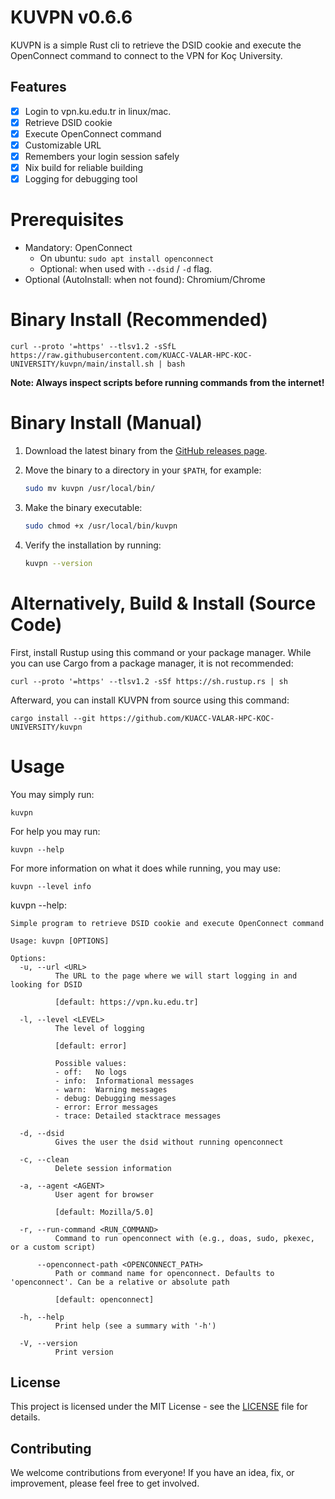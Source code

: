 # KUVPN v0.6.6

KUVPN is a simple Rust cli to retrieve the DSID cookie and execute the OpenConnect command to connect to the VPN for Koç University.

## Features

- [x] Login to vpn.ku.edu.tr in linux/mac.
- [x] Retrieve DSID cookie
- [x] Execute OpenConnect command
- [x] Customizable URL
- [x] Remembers your login session safely
- [x] Nix build for reliable building
- [x] Logging for debugging tool

# Prerequisites
- Mandatory: OpenConnect
   - On ubuntu: `sudo apt install openconnect`
   - Optional: when used with `--dsid` / `-d` flag.
- Optional (AutoInstall: when not found): Chromium/Chrome

# Binary Install (Recommended)

```
curl --proto '=https' --tlsv1.2 -sSfL https://raw.githubusercontent.com/KUACC-VALAR-HPC-KOC-UNIVERSITY/kuvpn/main/install.sh | bash
```

__Note: Always inspect scripts before running commands from the internet!__

# Binary Install (Manual)

1. Download the latest binary from the [GitHub releases page](https://github.com/KUACC-VALAR-HPC-KOC-UNIVERSITY/kuvpn/releases).


2. Move the binary to a directory in your `$PATH`, for example:

   ```bash
   sudo mv kuvpn /usr/local/bin/
   ```

3. Make the binary executable:

   ```bash
   sudo chmod +x /usr/local/bin/kuvpn
   ```

4. Verify the installation by running:

   ```bash
   kuvpn --version
   ```

# Alternatively, Build & Install (Source Code)

First, install Rustup using this command or your package manager. While you can use Cargo from a package manager, it is not recommended:
```
curl --proto '=https' --tlsv1.2 -sSf https://sh.rustup.rs | sh
```

Afterward, you can install KUVPN from source using this command:
```
cargo install --git https://github.com/KUACC-VALAR-HPC-KOC-UNIVERSITY/kuvpn
```

# Usage

You may simply run:
```
kuvpn
```

For help you may run:
```
kuvpn --help
```

For more information on what it does while running, you may use:
```
kuvpn --level info
```

kuvpn --help:
```
Simple program to retrieve DSID cookie and execute OpenConnect command

Usage: kuvpn [OPTIONS]

Options:
  -u, --url <URL>
          The URL to the page where we will start logging in and looking for DSID

          [default: https://vpn.ku.edu.tr]

  -l, --level <LEVEL>
          The level of logging

          [default: error]

          Possible values:
          - off:   No logs
          - info:  Informational messages
          - warn:  Warning messages
          - debug: Debugging messages
          - error: Error messages
          - trace: Detailed stacktrace messages

  -d, --dsid
          Gives the user the dsid without running openconnect

  -c, --clean
          Delete session information

  -a, --agent <AGENT>
          User agent for browser

          [default: Mozilla/5.0]

  -r, --run-command <RUN_COMMAND>
          Command to run openconnect with (e.g., doas, sudo, pkexec, or a custom script)

      --openconnect-path <OPENCONNECT_PATH>
          Path or command name for openconnect. Defaults to 'openconnect'. Can be a relative or absolute path

          [default: openconnect]

  -h, --help
          Print help (see a summary with '-h')

  -V, --version
          Print version
```

## License

This project is licensed under the MIT License - see the [LICENSE](LICENSE) file for details.


## Contributing

We welcome contributions from everyone! If you have an idea, fix, or improvement, please feel free to get involved.
